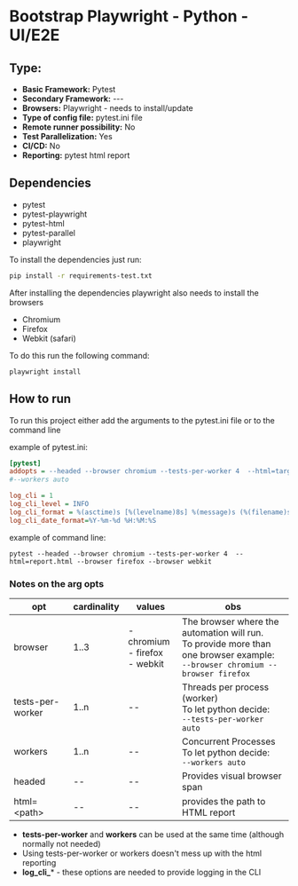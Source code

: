 # Bootstrap Playwright - Python - UI/E2E 

## Type:

- **Basic Framework:** Pytest
- **Secondary Framework:** ---
- **Browsers:** Playwright - needs to install/update 
- **Type of config file:** pytest.ini file
- **Remote runner possibility:** No
- **Test Parallelization:** Yes
- **CI/CD:** No
- **Reporting:** pytest html report

## Dependencies

- pytest
- pytest-playwright
- pytest-html
- pytest-parallel
- playwright

To install the dependencies just run:

```sh
pip install -r requirements-test.txt
```

After installing the dependencies playwright also needs to install the browsers
- Chromium
- Firefox
- Webkit (safari)

To do this run the following command:

```shell
playwright install
```

## How to run

To run this project either add the arguments to the pytest.ini file or to the command line

example of pytest.ini:

```ini
[pytest]
addopts = --headed --browser chromium --tests-per-worker 4  --html=target/reports/report.html --browser firefox --browser webkit
#--workers auto

log_cli = 1
log_cli_level = INFO
log_cli_format = %(asctime)s [%(levelname)8s] %(message)s (%(filename)s:%(lineno)s)
log_cli_date_format=%Y-%m-%d %H:%M:%S
```

example of command line:

```shell
pytest --headed --browser chromium --tests-per-worker 4  --html=report.html --browser firefox --browser webkit
```

### Notes on the arg opts

| opt              | cardinality | values                              | obs                                                                                                                               |
|------------------|-------------|-------------------------------------|-----------------------------------------------------------------------------------------------------------------------------------|
| browser          | 1..3        | - chromium<br>- firefox<br>- webkit | The browser where the automation will run.<br>To provide more than one browser example:<br>`--browser chromium --browser firefox` |
| tests-per-worker | 1..n        | --                                  | Threads per process (worker)<br>To let python decide:<br>`--tests-per-worker auto`                                                |
| workers          | 1..n        | --                                  | Concurrent Processes<br>To let python decide:<br>`--workers auto`                                                                 |
| headed           | --          | --                                  | Provides visual browser span                                                                                                      |
| html=\<path\>    | --          | --                                  | provides the path to HTML report                                                                                                  |


- **tests-per-worker** and **workers** can be used at the same time (although normally not needed)
- Using tests-per-worker or workers doesn't mess up with the html reporting
- **log_cli_*** - these options are needed to provide logging in the CLI

